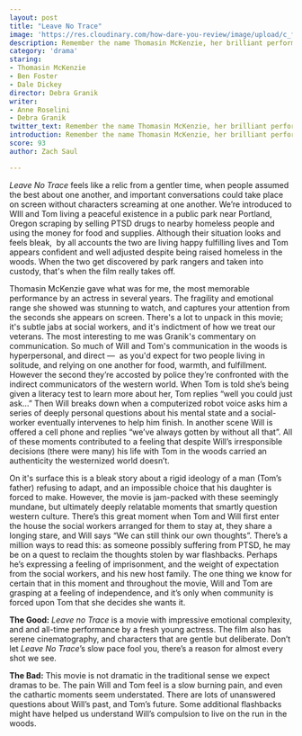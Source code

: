 ```yaml
---
layout: post
title: "Leave No Trace"
image: 'https://res.cloudinary.com/how-dare-you-review/image/upload/c_fill,h_399,w_760/v1531882527/leave-no-trace.jpg'
description: Remember the name Thomasin McKenzie, her brilliant performance should make her a force to be reckoned with for the foreseeable future. 
category: 'drama'
staring:
- Thomasin McKenzie
- Ben Foster
- Dale Dickey
director: Debra Granik
writer: 
- Anne Roselini
- Debra Granik
twitter_text: Remember the name Thomasin McKenzie, her brilliant performance should make her a force to be reckoned with for the foreseeable future.
introduction: Remember the name Thomasin McKenzie, her brilliant performance should make her a force to be reckoned with for the foreseeable future.
score: 93
author: Zach Saul

---
```


*Leave No Trace* feels like a relic from a gentler time, when people assumed the best about one another, and important conversations could take place on screen without characters screaming at one another. We’re introduced to WIll and Tom living a peaceful existence in a public park near Portland, Oregon scraping by selling PTSD drugs to nearby homeless people and using the money for food and supplies. Although their situation looks and feels bleak,  by all accounts the two are living happy fulfilling lives and Tom appears confident and well adjusted despite being raised homeless in the woods.  When the two get discovered by park rangers and taken into custody, that's when the film really takes off. 

Thomasin McKenzie gave what was for me, the most memorable performance by an actress in several years. The fragility and emotional range she showed was stunning to watch, and captures your attention from the seconds she appears on screen. There's a lot to unpack in this movie; it's subtle jabs at social workers, and it's indictment of how we treat our veterans. The most interesting to me was Granik's commentary on communication. So much of Will and Tom's communication in the woods is hyperpersonal, and direct —  as you'd expect for two people living in solitude, and relying on one another for food, warmth, and fulfillment. However the second they’re accosted by police they’re confronted with the indirect communicators of the western world. When Tom is told she’s being given a literacy test to learn more about her, Tom replies “well you could just ask...” Then Will breaks down when a computerized robot voice asks him a series of deeply personal questions about his mental state and a social-worker eventually intervenes to help him finish. In another scene Will is offered a cell phone and replies “we’ve always gotten by without all that”. All of these moments contributed to a feeling that despite Will’s irresponsible decisions (there were many) his life with Tom in the woods carried an authenticity the westernized world doesn’t. 

On it's surface this is a bleak story about a rigid ideology of  a man (Tom’s father) refusing to adapt, and an impossible choice that his daughter is forced to make. However, the movie is jam-packed with these seemingly mundane, but ultimately deeply relatable moments that smartly question western culture. There’s this great moment when Tom and Will first enter the house the social workers arranged for them to stay at, they share a longing stare, and Will says “We can still think our own thoughts”. There’s a million ways to read this: as someone possibly suffering from PTSD, he may be on a quest to reclaim the thoughts stolen by war flashbacks. Perhaps he’s expressing a feeling of imprisonment, and the weight of expectation from the social workers, and his new host family. The one thing we know for certain that in this moment and throughout the movie, Will and Tom are grasping at a feeling of independence, and it’s only when community is forced upon Tom that she decides she wants it.   

**The Good:** *Leave no Trace* is a movie with impressive emotional complexity, and and all-time performance by a fresh young actress. The film also has serene cinematography, and characters that are gentle but deliberate. Don’t let *Leave No Trace*’s slow pace fool you, there’s a reason for almost every shot we see. 

**The Bad:** This movie is not dramatic in the traditional sense we expect dramas to be. The pain Will and Tom feel is a slow burning pain, and even the cathartic moments seem understated. There are lots of unanswered questions about Will’s past, and Tom’s future. Some additional flashbacks might have helped us understand Will’s compulsion to live on the run in the woods. 